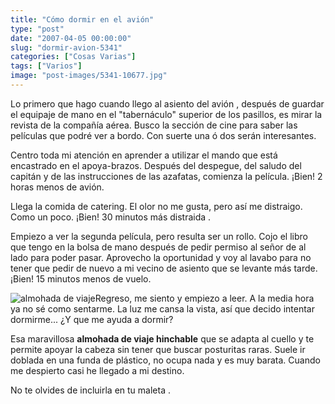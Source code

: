 ```yaml
---
title: "Cómo dormir en el avión"
type: "post"
date: "2007-04-05 00:00:00"
slug: "dormir-avion-5341"
categories: ["Cosas Varias"]
tags: ["Varios"]
image: "post-images/5341-10677.jpg"
---
```


Lo primero que hago cuando llego al asiento del avión , después de guardar el equipaje de mano en el "tabernáculo" superior de los pasillos, es mirar la revista de la compañía aérea. Busco la sección de cine para saber las películas que podré ver a bordo. Con suerte una ó dos serán interesantes.

Centro toda mi atención en aprender a utilizar el mando que está encastrado en el apoya-brazos. Después del despegue, del saludo del capitán y de las instrucciones de las azafatas, comienza la película. ¡Bien! 2 horas menos de avión.

Llega la comida de catering. El olor no me gusta, pero así me distraigo. Como un poco. ¡Bien! 30 minutos más distraida .

Empiezo a ver la segunda película, pero resulta ser un rollo. Cojo el libro que tengo en la bolsa de mano después de pedir permiso al señor de al lado para poder pasar. Aprovecho la oportunidad y voy al lavabo para no tener que pedir de nuevo a mi vecino de asiento que se levante más tarde. ¡Bien! 15 minutos menos de vuelo.

![almohada de viaje](post-images/5341-10677.jpg "almohada de viaje")Regreso, me siento y empiezo a leer. A la media hora ya no sé como sentarme. La luz me cansa la vista, así que decido intentar dormirme... ¿Y que me ayuda a dormir?

Esa maravillosa **almohada de viaje hinchable** que se adapta al cuello y te permite apoyar la cabeza sin tener que buscar posturitas raras. Suele ir doblada en una funda de plástico, no ocupa nada y es muy barata. Cuando me despierto casi he llegado a mi destino.

No te olvides de incluirla en tu maleta .